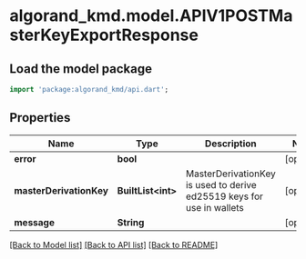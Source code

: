 # algorand_kmd.model.APIV1POSTMasterKeyExportResponse

## Load the model package
```dart
import 'package:algorand_kmd/api.dart';
```

## Properties
Name | Type | Description | Notes
------------ | ------------- | ------------- | -------------
**error** | **bool** |  | [optional] 
**masterDerivationKey** | **BuiltList&lt;int&gt;** | MasterDerivationKey is used to derive ed25519 keys for use in wallets | [optional] 
**message** | **String** |  | [optional] 

[[Back to Model list]](../README.md#documentation-for-models) [[Back to API list]](../README.md#documentation-for-api-endpoints) [[Back to README]](../README.md)


